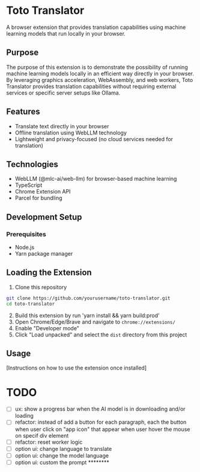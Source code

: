 # Toto Translator

A browser extension that provides translation capabilities using machine learning models that run locally in your browser.

## Purpose
The purpose of this extension is to demonstrate the possibility of running machine learning models locally in an efficient way directly in your browser.
By leveraging graphics acceleration, WebAssembly, and web workers, Toto Translator provides translation capabilities without requiring external services or specific server setups like Ollama.

## Features

- Translate text directly in your browser
- Offline translation using WebLLM technology
- Lightweight and privacy-focused (no cloud services needed for translation)

## Technologies

- WebLLM (@mlc-ai/web-llm) for browser-based machine learning
- TypeScript
- Chrome Extension API
- Parcel for bundling

## Development Setup

### Prerequisites

- Node.js
- Yarn package manager

## Loading the Extension
1. Clone this repository
```bash
git clone https://github.com/yourusername/toto-translator.git
cd toto-translator
```
2. Build this extension by run 'yarn install && yarn build:prod'
3. Open Chrome/Edge/Brave and navigate to `chrome://extensions/`
4. Enable "Developer mode"
5. Click "Load unpacked" and select the `dist` directory from this project


## Usage

[Instructions on how to use the extension once installed]
# TODO

- [ ] ux: show a progress bar when the AI model is in downloading and/or loading
- [ ] refactor: instead of add a button for each paragraph, each the button when user click on "app icon" that appear when user hover the mouse on specif div element
- [ ] refactor: reset worker logic
- [ ] option ui: change language to translate
- [ ] option ui: change the model language
- [ ] option ui: custom the prompt ********
